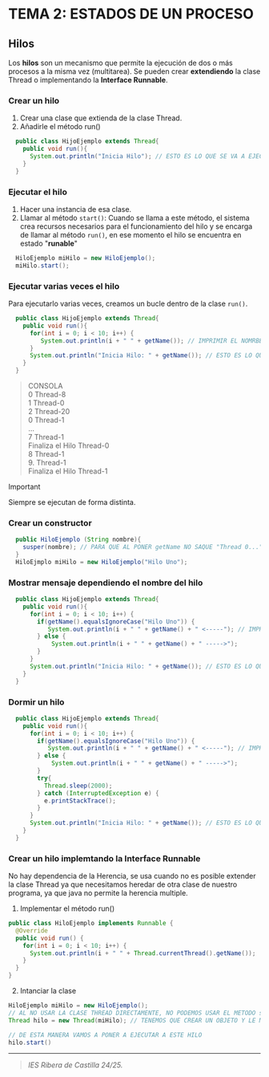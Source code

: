 # TEMA 2: ESTADOS DE UN PROCESO
## Hilos 
Los **hilos** son un mecanismo que permite la ejecución de dos o más procesos a la misma vez (multitarea).
Se pueden crear **extendiendo** la clase Thread o implementando la **Interface Runnable**.

### Crear un hilo
1. Crear una clase que extienda de la clase Thread.
2. Añadirle el método run()
```java
  public class HijoEjemplo extends Thread{
    public void run(){
      System.out.println("Inicia Hilo"); // ESTO ES LO QUE SE VA A EJECUTAR CUANDO LLAMEMOS AL METODO START
    }
  }
```

### Ejecutar el hilo
1. Hacer una instancia de esa clase.
2. Llamar al método `start()`: Cuando se llama a este método, el sistema crea recursos necesarios para el funcionamiento del hilo y se encarga de llamar al método `run()`, en ese momento el hilo se encuentra en estado "**runable**"
```java
  HiloEjemplo miHilo = new HiloEjemplo();
  miHilo.start();
```

### Ejecutar varias veces el hilo
Para ejecutarlo varias veces, creamos un bucle dentro de la clase `run()`.
```java
  public class HijoEjemplo extends Thread{
    public void run(){
      for(int i = 0; i < 10; i++) {
         System.out.println(i + " " + getName()); // IMPRIMIR EL NOMRBE DEL PROCESO DEL MOMENTO
      }      
      System.out.println("Inicia Hilo: " + getName()); // ESTO ES LO QUE SE VA A EJECUTAR CUANDO LLAMEMOS AL METODO START
    }
  }
```
> CONSOLA <br>
> 0 Thread-8 <br>
> 1 Thread-0 <br>
> 2 Thread-20 <br>
> 0 Thread-1 <br>
> ... <br>
> 7 Thread-1 <br>
> Finaliza el Hilo Thread-0 <br>
> 8 Thread-1 <br>
> 9. Thread-1 <br>
> Finaliza el Hilo Thread-1 <br>

>[!IMPORTANT]
> Siempre se ejecutan de forma distinta.


### Crear un constructor
```java
  public HiloEjemplo (String nombre){
    susper(nombre); // PARA QUE AL PONER getName NO SAQUE "Thread 0..." SINO EL NOMBRE QUE LE DEMOS
  }
  HiloEjmplo miHilo = new HiloEjemplo("Hilo Uno");
```

### Mostrar mensaje dependiendo el nombre del hilo
```java
  public class HijoEjemplo extends Thread{
    public void run(){
      for(int i = 0; i < 10; i++) {
        if(getName().equalsIgnoreCase("Hilo Uno")) {
           System.out.println(i + " " + getName() + " <-----"); // IMPRIMIR EL NOMRBE DEL PROCESO DEL MOMENTO
        } else {
            System.out.println(i + " " + getName() + " ----->");
        }
      }      
      System.out.println("Inicia Hilo: " + getName()); // ESTO ES LO QUE SE VA A EJECUTAR CUANDO LLAMEMOS AL METODO START
    }
  }
```

### Dormir un hilo
```java
  public class HijoEjemplo extends Thread{
    public void run(){
      for(int i = 0; i < 10; i++) {
        if(getName().equalsIgnoreCase("Hilo Uno")) {
           System.out.println(i + " " + getName() + " <-----"); // IMPRIMIR EL NOMRBE DEL PROCESO DEL MOMENTO
        } else {
            System.out.println(i + " " + getName() + " ----->");
        }
        try{
          Thread.sleep(2000);
        } catch (InterruptedException e) {
          e.printStackTrace();
        }
      }      
      System.out.println("Inicia Hilo: " + getName()); // ESTO ES LO QUE SE VA A EJECUTAR CUANDO LLAMEMOS AL METODO START
    }
  }
```


### Crear un hilo implemtando la Interface Runnable
No hay dependencia de la Herencia, se usa cuando no es posible extender la clase Thread ya que necesitamos heredar de otra clase de nuestro programa, ya que java no permite la herencia multiple. <br>
1. Implementar el método run()
```java
public class HiloEjemplo implements Runnable {
  @Override
  public void run() {
    for(int i = 0; i < 10; i++) {
      System.out.println(i + " " + Thread.currentThread().getName()); 
    }
  }
}
```
2. Intanciar la clase
```java
HiloEjemplo miHilo = new HiloEjemplo();
// AL NO USAR LA CLASE THREAD DIRECTAMENTE, NO PODEMOS USAR EL METODO strat()
Thread hilo = new Thread(miHilo); // TENEMOS QUE CREAR UN OBJETO Y LE MANDAMOS LA INSTANCIA DEL HILO QUE SE CREA ANTERIORMENTE

// DE ESTA MANERA VAMOS A PONER A EJECUTAR A ESTE HILO
hilo.start()

```





---
>_IES Ribera de Castilla 24/25._
